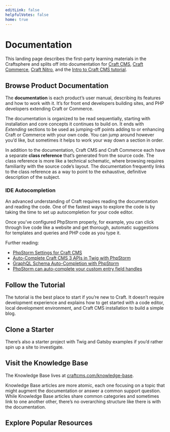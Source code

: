 ```yaml
---
editLink: false
helpfulVotes: false
home: true
---
```


# Documentation

This landing page describes the first-party learning materials in the Craftsphere and splits off into documentation for [Craft CMS](/3.x/), [Craft Commerce](/commerce/3.x/), [Craft Nitro](/nitro/), and the [Intro to Craft CMS tutorial](/getting-started-tutorial/).

## Browse Product Documentation

The **documentation** is each product’s user manual, describing its features and how to work with it. It’s for front end developers building sites, and PHP developers extending Craft or Commerce.

<div class="w-full sm:flex sm:-mx-2">
    <LinkPanel title="Craft CMS" subtitle="Flexible content management." link="/3.x/" icon="/docs/icons/craft.svg" />
    <LinkPanel title="Craft Commerce" subtitle="Custom, extensible ecommerce." link="/commerce/3.x/" icon="/docs/icons/commerce.svg" />
</div>

The documentation is organized to be read sequentially, starting with installation and core concepts it continues to build on. It ends with _Extending_ sections to be used as jumping-off points adding to or enhancing Craft or Commerce with your own code. You can jump around however you’d like, but sometimes it helps to work your way down a section in order.

In addition to the documentation, Craft CMS and Craft Commerce each have a separate **class reference** that’s generated from the source code. The class reference is more like a technical schematic, where browsing requires familiarity with the source code’s layout. The documentation frequently links to the class reference as a way to point to the exhaustive, definitive description of the subject.

### IDE Autocompletion

An advanced understanding of Craft requires reading the documentation and reading the code. One of the fastest ways to explore the code is by taking the time to set up autocompletion for your code editor.

Once you’ve configured PhpStorm properly, for example, you can click through live code like a website and get thorough, automatic suggestions for templates and queries and PHP code as you type it.

Further reading:

- [PhpStorm Settings for Craft CMS](https://github.com/craftcms/phpstorm-settings)
- [Auto-Complete Craft CMS 3 APIs in Twig with PhpStorm](https://nystudio107.com/blog/auto-complete-craft-cms-3-apis-in-twig-with-phpstorm)
- [GraphQL Schema Auto-Completion with PhpStorm](https://nystudio107.com/blog/graphql-schema-auto-completion-with-phpstorm)
- [PhpStorm can auto-complete your custom entry field handles](https://twitter.com/nystudio107/status/982268301127532544?lang=en)

## Follow the Tutorial

The tutorial is the best place to start if you’re new to Craft. It doesn’t require development experience and explains how to get started with a code editor, local development environment, and Craft CMS installation to build a simple blog.

<IconLink title="Intro to Craft CMS" subtitle="Learn the fundamentals building a simple blog." link="/getting-started-tutorial/" icon="/docs/icons/icon-tutorial.svg" />

## Clone a Starter

There’s also a starter project with Twig and Gatsby examples if you’d rather spin up a site to investigate.

<div class="w-full sm:flex sm:-mx-2">
    <LinkPanel title="Blog Starter" subtitle="craftcms/starter-blog" link="https://github.com/craftcms/starter-blog" :repo="true" />
</div>

## Visit the Knowledge Base

The Knowledge Base lives at [craftcms.com/knowledge-base](https://craftcms.com/knowledge-base).

Knowledge Base articles are more atomic, each one focusing on a topic that might augment the documentation or answer a common support question. While Knowledge Base articles share common categories and sometimes link to one another other, there’s no overarching structure like there is with the documentation.

## Explore Popular Resources

<div class="sm:flex sm:flex-wrap">
    <div class="py-1 sm:w-1/2 sm:py-0">
        <IconLink title="Knowledge Base"
            subtitle="Read support articles."
            link="https://craftcms.com/knowledge-base"
            icon="/docs/icons/icon-knowledge-base.svg"
            icon-size="large"
        />
    </div>
    <div class="py-1 sm:w-1/2 sm:py-0">
        <IconLink title="Stack Exchange"
            subtitle="Get help and help others."
            link="https://craftcms.stackexchange.com/"
            icon="/docs/icons/icon-stack-exchange.svg"
            icon-size="large"
        />
    </div>
    <div class="py-1 sm:w-1/2 sm:py-0">
        <IconLink title="Discord"
            subtitle="Meet the community."
            link="https://craftcms.com/discord"
            icon="/docs/icons/icon-discord.svg"
            icon-size="large"
        />
    </div>
    <div class="py-1 sm:w-1/2 sm:py-0">
        <IconLink title="Twitter"
            subtitle="See the latest Craft tweets."
            link="https://twitter.com/craftcms"
            icon="/docs/icons/icon-twitter.svg"
            icon-size="large"
        />
    </div>
    <div class="py-1 sm:w-1/2 sm:py-0">
        <IconLink title="CraftQuest"
            subtitle="Watch video courses."
            link="https://craftquest.io/"
            icon="/docs/icons/icon-craft-quest.svg"
            icon-size="large"
        />
    </div>
    <div class="py-1 sm:w-1/2 sm:py-0">
        <IconLink title="Craft Link List"
            subtitle="Stay in-the-know."
            link="https://craftlinklist.com/"
            icon="/docs/icons/icon-craft-link-list.svg"
            icon-size="large"
        />
    </div>
    <div class="py-1 sm:w-1/2 sm:py-0">
        <IconLink title="nystudio107 Blog"
            subtitle="Learn Craft & web dev."
            link="https://nystudio107.com/blog"
            icon="/docs/icons/icon-nystudio107.svg"
            icon-size="large"
        />
    </div>
</div>

